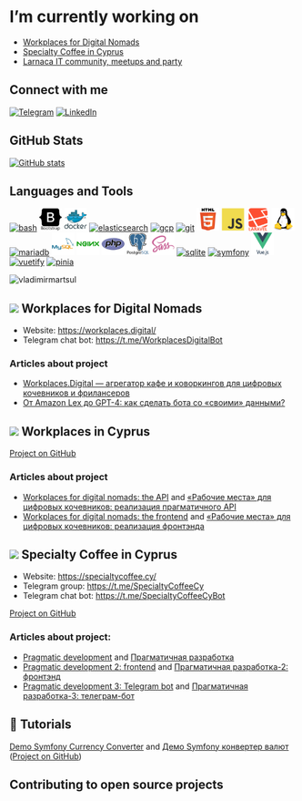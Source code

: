 # I’m currently working on

* [Workplaces for Digital Nomads](https://workplaces.digital/)
* [Specialty Сoffee in Cyprus](https://specialtycoffee.cy/)
* [Larnaca IT community, meetups and party](https://t.me/larnacait)

## Connect with me

[![Telegram](https://img.shields.io/badge/Telegram-2CA5E0?&logo=telegram&logoColor=white)](https://t.me/vladimir_mvs)
[![LinkedIn](https://img.shields.io/badge/linkedin-%230077B5.svg?&logo=linkedin&logoColor=white)](https://linkedin.com/in/vladimirmartsul)

## GitHub Stats

[![GitHub stats](https://github-readme-stats.vercel.app/api?username=vladimirmartsul&count_private=true&show_icons=true&include_all_commits=true)](https://github.com/vladimirmartsul)

## Languages and Tools

<p>
    <a href="https://www.gnu.org/software/bash/" target="_blank" rel="noreferrer"><img src="https://www.vectorlogo.zone/logos/gnu_bash/gnu_bash-icon.svg" alt="bash" width="40" height="40"/></a>
    <a href="https://getbootstrap.com" target="_blank" rel="noreferrer"><img src="https://raw.githubusercontent.com/devicons/devicon/master/icons/bootstrap/bootstrap-plain-wordmark.svg" alt="bootstrap" width="40" height="40"/></a>
    <a href="https://www.docker.com/" target="_blank" rel="noreferrer"><img src="https://raw.githubusercontent.com/devicons/devicon/master/icons/docker/docker-original-wordmark.svg" alt="docker" width="40" height="40"/></a>
    <a href="https://www.elastic.co" target="_blank" rel="noreferrer"><img src="https://www.vectorlogo.zone/logos/elastic/elastic-icon.svg" alt="elasticsearch" width="40" height="40"/></a>
    <a href="https://cloud.google.com" target="_blank" rel="noreferrer"><img src="https://www.vectorlogo.zone/logos/google_cloud/google_cloud-icon.svg" alt="gcp" width="40" height="40"/></a>
    <a href="https://git-scm.com/" target="_blank" rel="noreferrer"><img src="https://www.vectorlogo.zone/logos/git-scm/git-scm-icon.svg" alt="git" width="40" height="40"/></a>
    <a href="https://www.w3.org/html/" target="_blank" rel="noreferrer"><img src="https://raw.githubusercontent.com/devicons/devicon/master/icons/html5/html5-original-wordmark.svg" alt="html5" width="40" height="40"/></a>
    <a href="https://developer.mozilla.org/en-US/docs/Web/JavaScript" target="_blank" rel="noreferrer"><img src="https://raw.githubusercontent.com/devicons/devicon/master/icons/javascript/javascript-original.svg" alt="javascript" width="40" height="40"/></a>
    <a href="https://laravel.com/" target="_blank" rel="noreferrer"><img src="https://raw.githubusercontent.com/devicons/devicon/master/icons/laravel/laravel-plain-wordmark.svg" alt="laravel" width="40" height="40"/></a>
    <a href="https://www.linux.org/" target="_blank" rel="noreferrer"><img src="https://raw.githubusercontent.com/devicons/devicon/master/icons/linux/linux-original.svg" alt="linux" width="40" height="40"/></a>
    <a href="https://mariadb.org/" target="_blank" rel="noreferrer"><img src="https://www.vectorlogo.zone/logos/mariadb/mariadb-icon.svg" alt="mariadb" width="40" height="40"/></a>
    <a href="https://www.mysql.com/" target="_blank" rel="noreferrer"><img src="https://raw.githubusercontent.com/devicons/devicon/master/icons/mysql/mysql-original-wordmark.svg" alt="mysql" width="40" height="40"/></a>
    <a href="https://www.nginx.com" target="_blank" rel="noreferrer"><img src="https://raw.githubusercontent.com/devicons/devicon/master/icons/nginx/nginx-original.svg" alt="nginx" width="40" height="40"/></a>
    <a href="https://www.php.net" target="_blank" rel="noreferrer"><img src="https://raw.githubusercontent.com/devicons/devicon/master/icons/php/php-original.svg" alt="php" width="40" height="40"/></a>
    <a href="https://www.postgresql.org" target="_blank" rel="noreferrer"><img src="https://raw.githubusercontent.com/devicons/devicon/master/icons/postgresql/postgresql-original-wordmark.svg" alt="postgresql" width="40" height="40"/></a>
    <a href="https://sass-lang.com" target="_blank" rel="noreferrer"><img src="https://raw.githubusercontent.com/devicons/devicon/master/icons/sass/sass-original.svg" alt="sass" width="40" height="40"/></a>
    <a href="https://www.sqlite.org/" target="_blank" rel="noreferrer"><img src="https://www.vectorlogo.zone/logos/sqlite/sqlite-icon.svg" alt="sqlite" width="40" height="40"/></a>
    <a href="https://symfony.com" target="_blank" rel="noreferrer"><img src="https://symfony.com/logos/symfony_black_03.svg" alt="symfony" width="40" height="40"/></a>
    <a href="https://vuejs.org/" target="_blank" rel="noreferrer"><img src="https://raw.githubusercontent.com/devicons/devicon/master/icons/vuejs/vuejs-original-wordmark.svg" alt="vuejs" width="40" height="40"/></a>
    <a href="https://vuetifyjs.com/en/" target="_blank" rel="noreferrer"><img src="https://bestofjs.org/logos/vuetify.svg" alt="vuetify" width="40" height="40"/></a>
    <a href="https://pinia.vuejs.org/" target="_blank" rel="noreferrer"><img src="https://bestofjs.org/logos/pinia.svg" alt="pinia" width="40" height="40"/></a>
</p>

<p><img src="https://github-readme-stats.vercel.app/api/top-langs?username=vladimirmartsul&show_icons=true&locale=en&layout=compact" alt="vladimirmartsul" /></p>


<h2><img src="https://workplaces.digital/icon.svg" height="32"/> Workplaces for Digital Nomads</h2>

* Website: https://workplaces.digital/
* Telegram chat bot: https://t.me/WorkplacesDigitalBot 

### Articles about project

* [Workplaces.Digital — агрегатор кафе и коворкингов для цифровых кочевников и фрилансеров](https://habr.com/ru/articles/709266/)
* [От Amazon Lex до GPT-4: как сделать бота со «своими» данными?](https://habr.com/ru/articles/726698/)

<h2><img src="https://raw.githubusercontent.com/workplacescy/frontend/develop/public/icon.svg" height="32"/> Workplaces in Cyprus</h2>

[Project on GitHub](https://github.com/workplacescy)

### Articles about project

* [Workplaces for digital nomads: the API](https://dev.to/vladimir_mvs/workplaces-for-digital-nomads-the-api-5hk8) and [«Рабочие места» для цифровых кочевников: реализация прагматичного API](https://habr.com/ru/post/694142/)
* [Workplaces for digital nomads: the frontend](https://dev.to/vladimir_mvs/workplaces-for-digital-nomads-the-frontend-2mk3) and [«Рабочие места» для цифровых кочевников: реализация фронтэнда](https://habr.com/ru/post/695200/)


<h2><img src="https://specialtycoffee.cy/icon.svg" height="32"/> Specialty Сoffee in Cyprus</h2>

* Website: https://specialtycoffee.cy/
* Telegram group: https://t.me/SpecialtyCoffeeCy
* Telegram chat bot: https://t.me/SpecialtyCoffeeCyBot 

[Project on GitHub](https://github.com/specialtycoffeecyprus)

### Articles about project:

* [Pragmatic development](https://dev.to/vladimir_mvs/pragmatic-development-2lph)
and [Прагматичная разработка](https://habr.com/ru/post/677288/)
* [Pragmatic development 2: frontend](https://dev.to/vladimir_mvs/pragmatic-development-2-frontend-1m79) and [Прагматичная разработка-2: фронтэнд](https://habr.com/ru/post/677534/)
* [Pragmatic development 3: Telegram bot](https://dev.to/vladimir_mvs/pragmatic-development-3-telegram-bot-ed1)
  and [Прагматичная разработка-3: телеграм-бот](https://habr.com/ru/post/677594/)


## 📣 Tutorials

[Demo Symfony Currency Converter](https://dev.to/vladimir_mvs/demo-symfony-currency-converter-3ong) and [Демо Symfony конвертер валют](https://habr.com/ru/post/671956/) ([Project on GitHub](https://github.com/vladimirmartsul/symfony-exchange-demo))

## Contributing to open source projects

